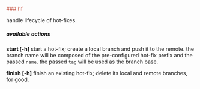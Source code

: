 
<span style="color: #c75646">### hf</span>

handle lifecycle of hot-fixes.

##### available actions

   **start <name> <tag> [-h]**
      start a hot-fix; create a local branch and push it to the remote.
      the branch name will be composed of the pre-configured hot-fix prefix and the passed `name`.
      the passed `tag` will be used as the branch base.
 
   **finish <name> [-h]**
      finish an existing hot-fix; delete its local and remote branches, for good.
 